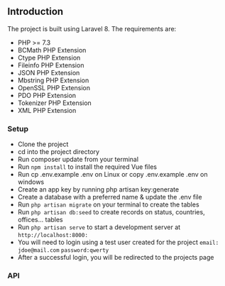 ## Introduction

The project is built using Laravel 8. The requirements are:

- PHP >= 7.3
- BCMath PHP Extension
- Ctype PHP Extension
- Fileinfo PHP Extension
- JSON PHP Extension
- Mbstring PHP Extension
- OpenSSL PHP Extension
- PDO PHP Extension
- Tokenizer PHP Extension
- XML PHP Extension

### Setup

- Clone the project
- cd into the project directory
- Run composer update from your terminal
- Run `npm install` to install the required Vue files
- Run cp .env.example .env on Linux or copy .env.example .env on windows
- Create an app key by running php artisan key:generate
- Create a database with a preferred name & update the .env file
- Run `php artisan migrate` on your terminal to create the tables
- Run `php artisan db:seed` to create records on status, countries, offices... tables
- Run `php artisan serve` to start a development server at `http://localhost:8000:`
- You will need to login using a test user created for the project `email: jdoe@mail.com` `password:qwerty`
- After a successful login, you will be redirected to the projects page


### API

